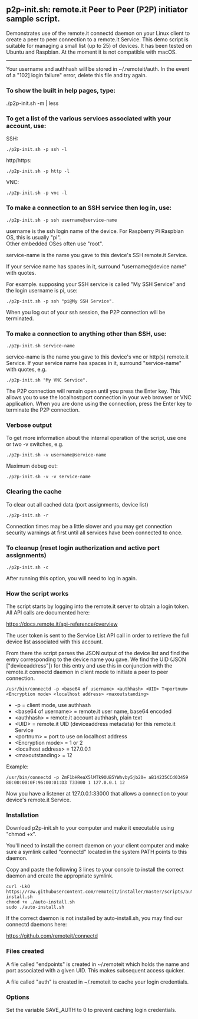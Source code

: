 ## p2p-init.sh: remote.it Peer to Peer (P2P) initiator sample script.
Demonstrates use of the remote.it connectd daemon on your Linux client to create a peer to peer 
connection to a remote.it Service.
This demo script is suitable for managing a small list (up to 25) of devices.
It has been tested on Ubuntu and Raspbian.  At the moment it is not compatible with macOS.

------------------------------------------
Your username and authhash will be stored in ~/.remoteit/auth.  In the event of a "102] login failure" error, delete this file and try again.

### To show the built in help pages, type:

./p2p-init.sh -m | less

### To get a list of the various services associated with your account, use:

SSH:
```
./p2p-init.sh -p ssh -l 
```

http/https:
```
./p2p-init.sh -p http -l 
```

VNC:
```
./p2p-init.sh -p vnc -l 
```
### To make a connection to an SSH service then log in, use:
```
./p2p-init.sh -p ssh username@service-name
```

username is the ssh login name of the device.  For Raspberry Pi Raspbian OS, this is usually "pi".  
Other embedded OSes often use "root".

service-name is the name you gave to this device's SSH remote.it Service.

If your service name has spaces in it, surround "username@device name" with quotes.

For example. supposing your SSH service is called "My SSH Service" and the login username is pi, use:
```
./p2p-init.sh -p ssh "pi@My SSH Service".
```
When you log out of your ssh session, the P2P connection will be terminated.

### To make a connection to anything other than SSH, use:
```
./p2p-init.sh service-name
```
service-name is the name you gave to this device's vnc or http(s) remote.it Service.
If your service name has spaces in it, surround "service-name" with quotes, e.g.
```
./p2p-init.sh "My VNC Service".
```

The P2P connection will remain open until you press the Enter key.  This allows you to use the
localhost:port connection in your web browser or VNC application.  When you are done using the 
connection, press the Enter key to terminate the P2P connection.

### Verbose output

To get more information about the internal operation of the script, use one or two -v switches, e.g.
```
./p2p-init.sh -v username@service-name
```
Maximum debug out:
```
./p2p-init.sh -v -v service-name
```
### Clearing the cache

To clear out all cached data (port assignments, device list)
```
./p2p-init.sh -r
```
Connection times may be a little slower and you may get connection security warnings at first
until all services have been connected to once.

### To cleanup (reset login authorization and active port assignments)
```
./p2p-init.sh -c
```
After running this option, you will need to log in again.

### How the script works

The script starts by logging into the remote.it server to obtain a login token.  All API calls are
documented here:

https://docs.remote.it/api-reference/overview

The user token is sent to the Service List API call in order to retrieve the full device list
associated with this account.

From there the script parses the JSON output of the device list and find the entry corresponding to 
the device name you gave.  We find the UID (JSON ["deviceaddress"]) for this entry and use this in 
conjunction with the remote.it connectd daemon in client mode to initiate a peer to peer connection.
```
/usr/bin/connectd -p <base64 of username> <authhash> <UID> T<portnum> <Encryption mode> <localhost address> <maxoutstanding>
```
* -p = client mode, use authhash
* \<base64 of username> = remote.it user name, base64 encoded
* \<authhash> = remote.it account authhash, plain text
* \<UID> = remote.it UID (deviceaddress metadata) for this remote.it Service
* \<portnum> = port to use on localhost address
* \<Encryption mode> = 1 or 2
* \<localhost address> = 127.0.0.1
* \<maxoutstanding> = 12

Example:
```
/usr/bin/connectd -p ZmF1bHReaX5lMTk9OUB5YWhvby5jb20= aB14235CCd03459 80:00:00:0F:96:00:01:D3 T33000 1 127.0.0.1 12
```

Now you have a listener at 127.0.0.1:33000 that allows a connection to your device's remote.it Service.

### Installation
Download p2p-init.sh to your computer and make it executable using "chmod +x".

You'll need to install the correct daemon on your client computer and make sure a symlink called "connectd" 
located in the system PATH points to this daemon.

Copy and paste the following 3 lines to your console to install the correct daemon and create the appropriate symlink.

```
curl -LkO https://raw.githubusercontent.com/remoteit/installer/master/scripts/auto-install.sh
chmod +x ./auto-install.sh
sudo ./auto-install.sh
```

If the correct daemon is not installed by auto-install.sh, you may find our connectd daemons here: 

https://github.com/remoteit/connectd

### Files created
A file called "endpoints" is created in ~/.remoteit which holds the name 
and port associated with a given UID.  This makes subsequent access quicker.

A file called "auth" is created in ~/.remoteit to cache your login credentials.

### Options
Set the variable SAVE_AUTH to 0 to prevent caching login credentials.
